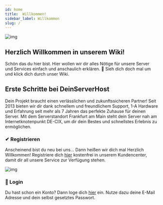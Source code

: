 ```yaml
---
id: home
title:  Willkommen!
sidebar_label: Willkommen
slug: /
---
```


![img](https://deinserverhost.de/assets/img/brand/white.svg)

## Herzlich Willkommen in unserem Wiki!
Schön das du hier bist. Hier wollen wir dir alles Nötige für unsere Server und Services einfach und anschaulich erklären. 🤗
Sieh dich doch mal um und klick dich durch unser Wiki.

## Erste Schritte bei DeinServerHost
Dein Projekt braucht einen verlässlichen und zukunftssicheren Partner! Seit 2013 bieten wir dir dank schnellem und freundlichem Support, 1-A Hardware und Erfahrung seit mehr als 7 Jahren das perfekte Zuhause für deinen Server. 
Mit dem Serverstandort Frankfurt am Main steht dein Server nah am Internetknotenpunkt DE-CIX, um dir dein Bestes und schnellstes Erlebnis zu ermöglichen. 
### ✔ Registrieren
Anscheinend bist du neu bei uns... Dann heißen wir dich mal Herzlich Willkommen! 
Registriere dich [hier](https://deinserverhost.de/store/register.php) kostenfrei in unserem Kundencenter, damit dir all unsere Service zur Verfügung stehen.

![img](https://img.salty.cloud/msedge_Cs7at0GALb.png)

### 🔐 Login
Du hast schon ein Konto? Dann loge dich [hier](https://deinserverhost.de/store/login.php) ein.
Nutze dazu deine E-Mail Adresse und dein selbst gesetztes Passwort. 
